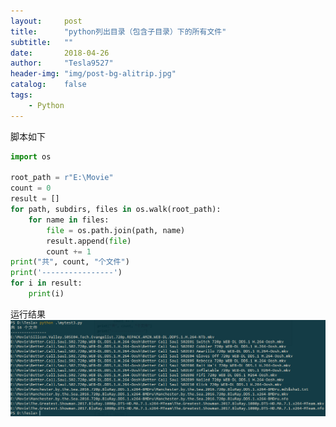```yaml
---
layout:     post
title:      "python列出目录（包含子目录）下的所有文件"
subtitle:   ""
date:       2018-04-26
author:     "Tesla9527"
header-img: "img/post-bg-alitrip.jpg"
catalog:    false
tags:
    - Python
---
```


脚本如下
```python
import os

root_path = r"E:\Movie"
count = 0
result = []
for path, subdirs, files in os.walk(root_path):
    for name in files:
        file = os.path.join(path, name)
        result.append(file)
        count += 1
print("共", count, "个文件")
print('----------------')
for i in result:
    print(i)
```

运行结果
![img](/img/in-post/python-list-files/1.png)